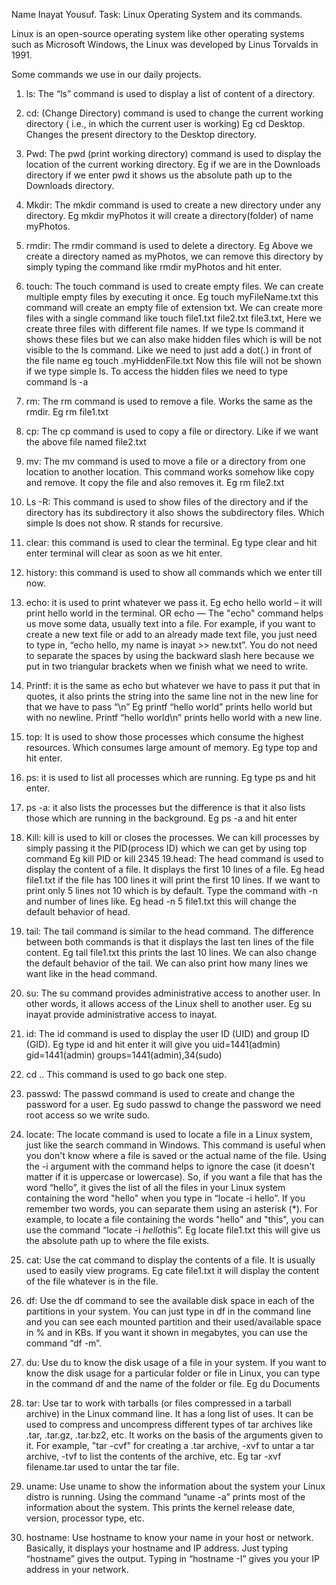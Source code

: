 

   Name Inayat Yousuf.
   Task: Linux Operating System and its commands.



Linux is an open-source operating system like other operating systems such as Microsoft Windows, the Linux was developed by Linus Torvalds in 1991.

Some commands we use in our daily projects.

1. ls: The “ls” command is used to display a list of content of a directory.
 
2. cd: (Change Directory) command is used to change the current working directory ( i.e.,      in which the current user is working)
Eg cd Desktop. Changes the present directory to the Desktop directory.

3. Pwd: The pwd (print working directory) command is used to display the location of the current working directory. Eg if we are in the Downloads directory if we enter pwd it shows us the absolute path up to the Downloads directory.

4. Mkdir: The mkdir command is used to create a new directory under any directory.
Eg mkdir myPhotos   it will create a directory(folder) of name myPhotos.

5. rmdir: The rmdir command is used to delete a directory.
Eg Above we create a directory named as myPhotos, we can remove this directory by simply typing the command like rmdir myPhotos and hit enter.

6. touch: The touch command is used to create empty files. We can create multiple empty files by executing it once.
Eg touch myFileName.txt   this command will create an empty file of extension txt.
We can create more files with a single command like touch file1.txt file2.txt file3.txt,
 Here we create three files with different file names.
If we type ls command it shows these files but we can also make hidden files which is will be not visible to the ls command. Like we need to just add a dot(.) in front of  the file name eg  touch .myHiddenFile.txt 
Now this file will not be shown if we type simple ls.
To access the hidden files we need to type command ls -a

7. rm: The rm command is used to remove a file. Works the same as the rmdir.
  Eg rm file1.txt

8. cp: The cp command is used to copy a file or directory. Like if we want the above file named file2.txt 

9. mv: The mv command is used to move a file or a directory from one location to another location. This command works somehow like copy and remove. It copy the file and also removes it.  Eg  rm file2.txt

10. Ls -R: This command is used to show files of the directory and if the directory has its subdirectory it also shows the subdirectory files. Which simple ls does not show.
R stands for recursive.

11. clear: this command is used to clear the terminal. Eg type clear and hit enter terminal will clear as soon as we hit enter.

12. history: this command is used to show all commands which we enter till now.

13. echo:  it is used to print whatever we pass it. Eg
echo hello world                 – it will print hello world in the terminal.
OR
echo — The "echo" command helps us move some data, usually text into a file. For example, if you want to create a new text file or add to an already made text file, you just need to type in, “echo hello, my name is inayat >> new.txt”. You do not need to separate the spaces by using the backward slash here because we put in two triangular brackets when we finish what we need to write.

14. Printf:  it is the same as echo but whatever we have to pass it put that in quotes, it also prints the string into the same line not in the new line for that we have to pass “\n”
Eg printf “hello world”    prints hello world but with no newline.
Printf “hello world\n”     prints hello world with a new line.

15. top:  It is used to show those processes which consume the highest resources. Which consumes large amount of memory.
 Eg type top and hit enter.

16. ps:  it is used to list all processes which are running. 
Eg type ps and hit enter.

17. ps -a: it also lists the processes but the difference is that it also lists those which are running in the background. 
 Eg ps -a and hit enter

18. Kill: kill is used to kill or closes the processes. We can kill processes by simply passing it the PID(process ID) which we can get by using top command
Eg kill PID    or   kill 2345
19.head: The head command is used to display the content of a file. It displays the first 10 lines of a file. 
Eg head file1.txt  if the file has 100 lines it will print the first 10 lines.
If we want to print only 5 lines not 10 which is by default. Type the command with -n and number of lines like.
Eg head -n 5 file1.txt       this will change the default behavior of head. 

20. tail: The tail command is similar to the head command. The difference between both commands is that it displays the last ten lines of the file content.
Eg tail file1.txt    this prints the last 10 lines. 
We can also change the default behavior of the tail. We can also print how many lines we want like in the head command.

21. su: The su command provides administrative access to another user. In other words, it allows access of the Linux shell to another user. 
Eg su inayat   provide administrative access to inayat.

22. id: The id command is used to display the user ID (UID) and group ID (GID).
Eg type id and hit enter it will give you uid=1441(admin) gid=1441(admin) groups=1441(admin),34(sudo)

24. cd ..  This command is used to go back one step.

25. passwd: The passwd command is used to create and change the password for a user.
Eg sudo passwd <username>  to change the password we need root access so we write sudo.

26. locate: The locate command is used to locate a file in a Linux system, just like the search command in Windows. This command is useful when you don't know where a file is saved or the actual name of the file. Using the -i argument with the command helps to ignore the case (it doesn't matter if it is uppercase or lowercase). So, if you want a file that has the word “hello”, it gives the list of all the files in your Linux system containing the word "hello" when you type in “locate -i hello”. If you remember two words, you can separate them using an asterisk (*). For example, to locate a file containing the words "hello" and "this", you can use the command “locate -i *hello*this”.
Eg locate file1.txt     this will give us the absolute path up to where the file exists.

27. cat: Use the cat command to display the contents of a file. It is usually used to easily view programs.
Eg cate file1.txt   it will display the content of the file whatever is in the file.

28. df: Use the df command to see the available disk space in each of the partitions in your system. You can just type in df in the command line and you can see each mounted partition and their used/available space in % and in KBs. If you want it shown in megabytes, you can use the command “df -m”.

29. du: Use du to know the disk usage of a file in your system. If you want to know the disk usage for a particular folder or file in Linux, you can type in the command df and the name of the folder or file. 
Eg du Documents  

30. tar: Use tar to work with tarballs (or files compressed in a tarball archive) in the Linux command line. It has a long list of uses. It can be used to compress and uncompress different types of tar archives like .tar, .tar.gz, .tar.bz2, etc. It works on the basis of the arguments given to it. For example, "tar -cvf" for creating a .tar archive, -xvf to untar a tar archive, -tvf to list the contents of the archive, etc.
Eg tar -xvf filename.tar   used to untar the tar file.

31. uname: Use uname to show the information about the system your Linux distro is running. Using the command “uname -a” prints most of the information about the system. This prints the kernel release date, version, processor type, etc.

32. hostname: Use hostname to know your name in your host or network. Basically, it displays your hostname and IP address. Just typing “hostname” gives the output. Typing in “hostname -I” gives you your IP address in your network.


